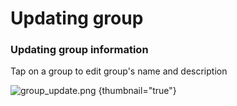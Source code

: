 # Updating group

### Updating group information
Tap on a group to edit group's name and description

![group_update.png](group_update.png) {thumbnail="true"}